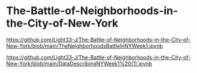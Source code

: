 # The-Battle-of-Neighborhoods-in-the-City-of-New-York

https://github.com/Light33-J/The-Battle-of-Neighborhoods-in-the-City-of-New-York/blob/main/TheNeighborhoodsBattleInNYWeek1.ipynb

https://github.com/Light33-J/The-Battle-of-Neighborhoods-in-the-City-of-New-York/blob/main/DataDescribingNYWeek1%20(1).ipynb
